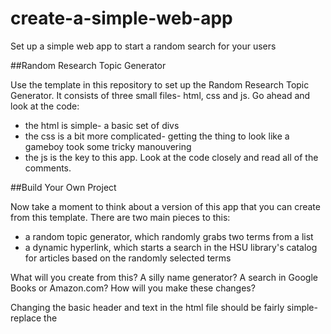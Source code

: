 # create-a-simple-web-app
Set up a simple web app to start a random search for your users

##Random Research Topic Generator

Use the template in this repository to set up the Random Research Topic Generator. It consists of three small files- html, css and js. Go ahead and look at the code:

* the html is simple- a basic set of divs
* the css is a bit more complicated- getting the thing to look like a gameboy took some tricky manouvering
* the js is the key to this app. Look at the code closely and read all of the comments. 

##Build Your Own Project

Now take a moment to think about a version of this app that you can create from this template. There are two main pieces to this: 
* a random topic generator, which randomly grabs two terms from a list
* a dynamic hyperlink, which starts a search in the HSU library's catalog for articles based on the randomly selected terms

What will you create from this? A silly name generator? A search in Google Books or Amazon.com? How will you make these changes? 

Changing the basic header and text in the html file should be fairly simple- replace the <title> and <h1> elements, etc. Changing the CSS will be a bit more tricky, but not terribly so. Start out by changing the background color. Next, try some other things, such as:

* changing the font
* make the gameboy larger (and the nested divs inside it)
* create an entirely new 'screen' for it- scrap the gameboy design and create something that's your own!

Now move on to tweaking the JS file. The first thing you'll want to do is to find a new search URL. If you want to use ebay, for example, go ahead and conduct a search in ebay and look at the URL for the search results page. Find where your search terms appear, and split the URL as it is on line 23. 

The next thing you'll want to do with the JS is to create a new list of terms- this one is pretty easy to code. Just replace the terms already in the 'terms' array (line 4) and you're good to go! But what if you want to create two lists (maybe one is for nouns and the other for adjectives)? How will you write code to pick from that second list randomly? Hint: look at lines 6&7 and 11&12.
